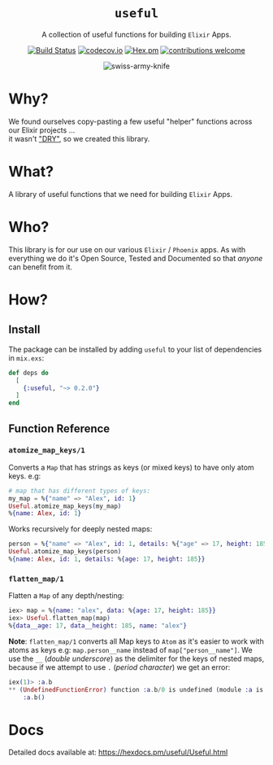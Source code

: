 <div align="center">

# `useful`

A collection of useful functions for building `Elixir` Apps.

[![Build Status](https://img.shields.io/travis/com/dwyl/useful/master?color=bright-green&style=flat-square)](https://travis-ci.com/dwyl/useful)
[![codecov.io](https://img.shields.io/codecov/c/github/dwyl/useful/master.svg?style=flat-square)](http://codecov.io/github/dwyl/useful?branch=master)
[![Hex.pm](https://img.shields.io/hexpm/v/useful?color=brightgreen&style=flat-square)](https://hex.pm/packages/useful)
[![contributions welcome](https://img.shields.io/badge/contributions-welcome-brightgreen.svg?style=flat-square)](https://github.com/dwyl/useful/issues)

![swiss-army-knife](https://user-images.githubusercontent.com/194400/94815682-b646e300-03f2-11eb-8069-46b9e10fac7e.png)

</div>

# Why?

We found ourselves copy-pasting a few useful "helper" functions
across our Elixir projects ... <br />
it wasn't
["DRY"](https://en.wikipedia.org/wiki/Don%27t_repeat_yourself),
so we created this library.

# What?

A library of useful functions that we need for building `Elixir` Apps.

# Who?

This library is for our use on our various `Elixir` / `Phoenix` apps.
As with everything we do it's Open Source, Tested and Documented
so that _anyone_ can benefit from it.

# How?

## Install

The package can be installed
by adding `useful` to your list of dependencies in `mix.exs`:

```elixir
def deps do
  [
    {:useful, "~> 0.2.0"}
  ]
end
```

## Function Reference

### `atomize_map_keys/1`

Converts a `Map` that has strings as keys (or mixed keys)
to have only atom keys. e.g:

```elixir
# map that has different types of keys:
my_map = %{"name" => "Alex", id: 1}
Useful.atomize_map_keys(my_map)
%{name: Alex, id: 1}
```

Works recursively for deeply nested maps:

```elixir
person = %{"name" => "Alex", id: 1, details: %{"age" => 17, height: 185}}
Useful.atomize_map_keys(person)
%{name: Alex, id: 1, details: %{age: 17, height: 185}}
```

### `flatten_map/1`

Flatten a `Map` of any depth/nesting:

```elixir
iex> map = %{name: "alex", data: %{age: 17, height: 185}}
iex> Useful.flatten_map(map)
%{data__age: 17, data__height: 185, name: "alex"}
```

**Note**: `flatten_map/1` converts all Map keys to `Atom`
as it's easier to work with atoms as keys
e.g: `map.person__name` instead of `map["person__name"]`.
We use the `__` (_double underscore_)
as the delimiter for the keys of nested maps,
because if we attempt to use `.` (_period character_)
we get an error:

```elixir
iex(1)> :a.b
** (UndefinedFunctionError) function :a.b/0 is undefined (module :a is not available)
    :a.b()
```

# Docs

Detailed docs available at:
https://hexdocs.pm/useful/Useful.html
